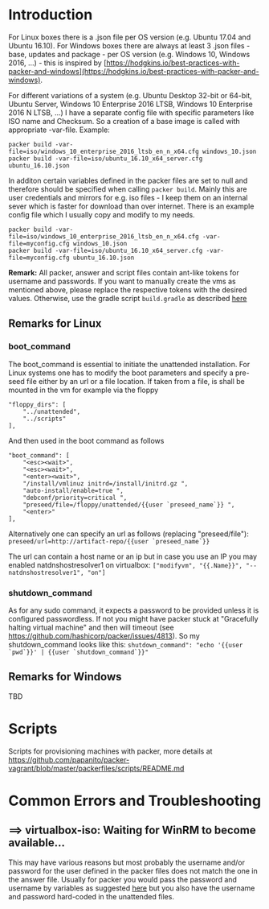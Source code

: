 # Introduction
For Linux boxes there is a .json file per OS version (e.g. Ubuntu 17.04 and Ubuntu 16.10).
For Windows boxes there are always at least 3 .json files - base, updates and package - per OS version (e.g. Windows 10, Windows 2016, ...) - this is inspired by  [https://hodgkins.io/best-practices-with-packer-and-windows](https://hodgkins.io/best-practices-with-packer-and-windows). 

For different variations of a system (e.g. Ubuntu Desktop 32-bit or 64-bit, Ubuntu Server, Windows 10 Enterprise 2016 LTSB, Windows 10 Enterprise 2016 N LTSB, ...) I have a separate config file with specific parameters like ISO name and Checksum. So a creation of a base image is called with appropriate -var-file. Example:
```
packer build -var-file=iso/windows_10_enterprise_2016_ltsb_en_n_x64.cfg windows_10.json
packer build -var-file=iso/ubuntu_16.10_x64_server.cfg ubuntu_16.10.json
```

In additon certain variables defined in the packer files are set to null and therefore should be specified when calling ```packer build```. Mainly this are user credentials and mirrors for e.g. iso files - I keep them on an internal sever which is faster for download than over internet. There is an example config file which I usually copy and modify to my needs.
```
packer build -var-file=iso/windows_10_enterprise_2016_ltsb_en_n_x64.cfg -var-file=myconfig.cfg windows_10.json
packer build -var-file=iso/ubuntu_16.10_x64_server.cfg -var-file=myconfig.cfg ubuntu_16.10.json
```

**Remark:** All packer, answer and script files contain ant-like tokens for username and passwords. If you want to manually create the vms as mentioned above, please replace the respective tokens with the desired values. Otherwise, use the gradle script ```build.gradle``` as described [here](https://github.com/papanito/packer-vagrant/tree/master)

## Remarks for Linux
### boot_command
The boot_command is essential to initiate the unattended installation. For Linux systems one has to modify the boot parameters and specify a pre-seed file either by an url or a file location. If taken from a file, is shall be mounted in the vm for example via the floppy
```
"floppy_dirs": [
    "../unattended",
    "../scripts"
], 
```
And then used in the boot command as follows
```
"boot_command": [
    "<esc><wait>",
    "<esc><wait>",
    "<enter><wait>",
    "/install/vmlinuz initrd=/install/initrd.gz ",
    "auto-install/enable=true ",
    "debconf/priority=critical ",
    "preseed/file=/floppy/unattended/{{user `preseed_name`}} ",
    "<enter>"
],
```
Alternatively one can specify an url as follows (replacing "preseed/file"):
```preseed/url=http://artifact-repo/{{user `preseed_name`}}```

The url can contain a host name or an ip but in case you use an IP you may enabled natdnshostresolver1 on virtualbox:
```["modifyvm", "{{.Name}}", "--natdnshostresolver1", "on"]```
### shutdown_command
As for any sudo command, it expects a password to be provided unless it is configured passwordless. If not you might have packer stuck at "Gracefully halting virtual machine" and then will timeout (see https://github.com/hashicorp/packer/issues/4813). So my shutdown_command looks like this:
```shutdown_command": "echo '{{user `pwd`}}' | {{user `shutdown_command`}}"```

## Remarks for Windows
TBD

# Scripts
Scripts for provisioning machines with packer, more details at https://github.com/papanito/packer-vagrant/blob/master/packerfiles/scripts/README.md

# Common Errors and Troubleshooting
## ==> virtualbox-iso: Waiting for WinRM to become available...
This may have various reasons but most probably the username and/or password for the user defined in the packer files does not match the one in the answer file.
Usually for packer you would pass the password and username by variables as suggested [here](https://www.packer.io/docs/templates/user-variables.html) but you also have the username and password hard-coded in the unattended files.